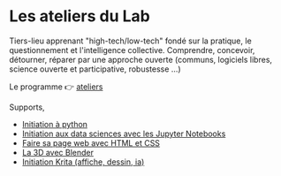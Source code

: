 # Les ateliers du Lab

Tiers-lieu apprenant "high-tech/low-tech" fondé sur la pratique, le questionnement et l'intelligence collective. Comprendre, concevoir, détourner, réparer par une approche ouverte (communs, logiciels libres, science ouverte et participative, robustesse …)

Le programme 👉 [ateliers](https://mob.u-strasbg.fr/lab/ateliers.pdf)

Supports,

- [Initiation à python](python-atelier.md)
- [Initiation aux data sciences avec les Jupyter Notebooks](jupyter-notebooks.md)
- [Faire sa page web avec HTML et CSS](html-css.md)
- [La 3D avec Blender](3d-blender-impression.md)
- [Initiation Krita (affiche, dessin, ia)](krita.md)
